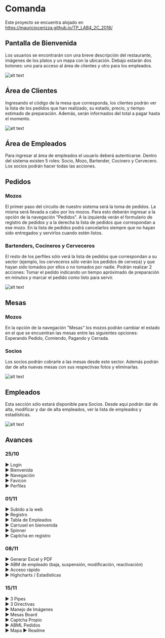 # Comanda

Este proyecto se encuentra alojado en https://mauriciocerizza.github.io/TP_LAB4_2C_2018/

## Pantalla de Bienvenida
Los usuarios se encontrarán con una breve descripción del restaurante, imágenes de los platos y un mapa con la ubicación. Debajo estarán dos botones: uno para acceso al área de clientes y otro para los empleados.

![alt text](https://raw.githubusercontent.com/mauricioCerizza/TP_LAB4_2C_2018/gh-pages/assets/Otros/Capture1.PNG)

## Área de Clientes
Ingresando el código de la mesa que corresponda, los clientes podrán ver la lista de los pedidos que han realizado, su estado, precio, y tiempo estimado de preparación. Además, serán informados del total a pagar hasta el momento. 

![alt text](https://raw.githubusercontent.com/mauricioCerizza/TP_LAB4_2C_2018/gh-pages/assets/Otros/Capture5.PNG)

## Área de Empleados
Para ingresar al área de empleados  el usuario deberá autenticarse. Dentro del sistema existen 5 roles: Socio, Mozo, Bartender, Cocinero y Cervecero. Los socios podrán hacer todas las acciones. 

## Pedidos
### Mozos
El primer paso del circuito de nuestro sistema será la toma de pedidos. La misma será llevada a cabo por los mozos. Para esto deberán ingresar a la opción de la navegación "Pedidos". A la izquierda verán el formulario de registro de pedidos y a la derecha la lista de pedidos que correspondan a ese mozo. En la lista de pedidos podrá cancelarlos siempre que no hayan sido entregados y servirlos cuando estén listos. 

### Bartenders, Cocineros y Cerveceros
El resto de los perfiles sólo verá la lista de pedidos que correspondan a su sector (ejemplo, los cerveceros sólo verán los pedidos de cerveza) y que hayan sido tomados por ellos o no tomados por nadie. Podrán realizar 2 acciones: Tomar el pedido indicando un tiempo apróximado de preparación en minutos y marcar el pedido como listo para servir. 

![alt text](https://raw.githubusercontent.com/mauricioCerizza/TP_LAB4_2C_2018/gh-pages/assets/Otros/Capture2.PNG)

## Mesas
### Mozos
En la opción de la navegación "Mesas" los mozos podrán cambiar el estado en el que se encuentran las mesas entre las siguientes opciones: Esperando Pedido, Comiendo, Pagando y Cerrada. 

### Socios
Los socios podrán cobrarle a las mesas desde este sector. Además podrán dar de alta nuevas mesas con sus respectivas fotos y eliminarlas. 

![alt text](https://raw.githubusercontent.com/mauricioCerizza/TP_LAB4_2C_2018/gh-pages/assets/Otros/Capture3.PNG)

## Empleados
Esta sección sólo estará disponible para Socios. Desde aquí podrán dar de alta, modificar y dar de alta empleados, ver la lista de empleados y estadísticas.

![alt text](https://raw.githubusercontent.com/mauricioCerizza/TP_LAB4_2C_2018/gh-pages/assets/Otros/Capture4.PNG)

## Avances
### 25/10
► Login  <br>
► Bienvenida  <br>
► Navegación  <br>
► Favicon  <br>
► Perfiles

### 01/11
► Subido a la web <br>
► Registro <br>
► Tabla de Empleados <br>
► Carrusel en bienvenida <br>
► Spinner  <br>
► Captcha en registro

### 08/11
► Generar Excel y PDF <br>
► ABM de empleado (baja, suspensión, modificación, reactivación) <br>
► Acceso rápido <br>
► Highcharts / Estadísticas

### 15/11
► 3 Pipes <br>
► 3 Directivas <br>
► Manejo de Imágenes <br>
► Mesas Board <br>
► Captcha Propio <br>
► ABML Pedidos <br>
► Mapa 
► Readme <br>
